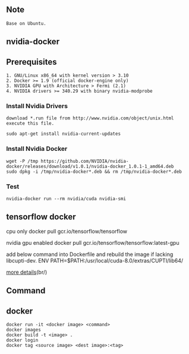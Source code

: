 Note
------------------------
    Base on Ubuntu.


nvidia-docker
-------------------------
## Prerequisites
    1. GNU/Linux x86_64 with kernel version > 3.10
    2. Docker >= 1.9 (official docker-engine only)
    3. NVIDIA GPU with Architecture > Fermi (2.1)
    4. NVIDIA drivers >= 340.29 with binary nvidia-modprobe

### Install Nvidia Drivers
    download *.run file from http://www.nvidia.com/object/unix.html
    execute this file.

    sudo apt-get install nvidia-current-updates

### Install Nvidia Docker
    wget -P /tmp https://github.com/NVIDIA/nvidia-docker/releases/download/v1.0.1/nvidia-docker_1.0.1-1_amd64.deb
    sudo dpkg -i /tmp/nvidia-docker*.deb && rm /tmp/nvidia-docker*.deb

### Test
    nvidia-docker run --rm nvidia/cuda nvidia-smi

tensorflow docker
----------------------------
cpu only
    docker pull gcr.io/tensorflow/tensorflow

nvidia gpu enabled
    docker pull gcr.io/tensorflow/tensorflow:latest-gpu

add below command into Dockerfile and rebuild the image if lacking libcupti-dev.
    ENV PATH=$PATH:/usr/local/cuda-8.0/extras/CUPTI/lib64/

[more details](https://github.com/tensorflow/tensorflow/blob/master/tensorflow/tools/docker/README.md)(br/)

Command
-----------------------------

## docker
    docker run -it <docker image> <command>
    docker images
    docker build -t <image> .
    docker login
    docker tag <source image> <dest image>:<tag>
